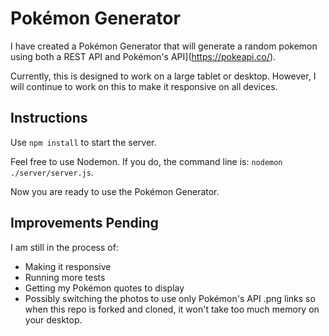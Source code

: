# Pokémon Generator

I have created a Pokémon Generator that will generate a random pokemon using both a REST API and Pokémon's API](https://pokeapi.co/).

Currently, this is designed to work on a large tablet or desktop. However, I will continue to work on this to make it responsive on all devices.

## Instructions

Use `npm install` to start the server.

Feel free to use Nodemon. If you do, the command line is: `nodemon ./server/server.js`.

Now you are ready to use the Pokémon Generator.

## Improvements Pending

I am still in the process of:

- Making it responsive
- Running more tests
- Getting my Pokémon quotes to display
- Possibly switching the photos to use only Pokémon's API .png links so when this repo is forked and cloned, it won't take too much memory on your desktop.